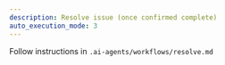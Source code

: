 ```yaml
---
description: Resolve issue (once confirmed complete)
auto_execution_mode: 3
---
```


Follow instructions in `.ai-agents/workflows/resolve.md`